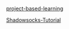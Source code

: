 [project-based-learning](https://github.com/tuvtran/project-based-learning)

[Shadowsocks-Tutorial](https://github.com/zhaoweih/Shadowsocks-Tutorial/blob/master/README.md)


